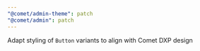 ```yaml
---
"@comet/admin-theme": patch
"@comet/admin": patch
---
```


Adapt styling of `Button` variants to align with Comet DXP design
